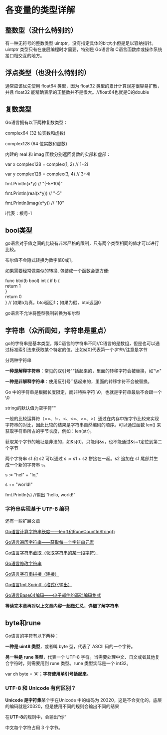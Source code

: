 # 各变量的类型详解
## 整数型（没什么特别的）
有一种无符号的整数类型 uintptr，没有指定具体的bit大小但是足以容纳指针。uintptr 类型只有在底层编程时才需要，特别是 Go语言和 C语言函数库或操作系统接口相交互的地方。

## 浮点类型（也没什么特别的）
通常应该优先使用 float64 类型，因为 float32 类型的累计计算误差很容易扩散，并且 float32 能精确表示的正整数并不是很大。//float64也就是C的double

## 复数类型
Go语言拥有以下两种复数类型：

complex64 (32 位实数和虚数)

complex128 (64 位实数和虚数)

内建的 real 和 imag 函数分别返回复数的实部和虚部：

var x complex128 = complex(1, 2) // 1+2i

var y complex128 = complex(3, 4) // 3+4i

fmt.Println(x\*y)                 // "(-5+10i)"

fmt.Println(real(x\*y))           // "-5"

fmt.Println(imag(x\*y))           // "10"

i代表：根号-1
## bool类型

go语言对于值之间的比较有非常严格的限制，只有两个类型相同的值才可以进行比较。

布尔值不会隐式转换为数字值0或1。

如果需要经常做类似的转换, 包装成一个函数会更方便:

func btoi(b bool) int {
    if b {    
        return 1        
    }    
    return 0    
} // 如果b为真，btoi返回1；如果为假，btoi返回0

go语言不允许将整型强制转换为布尔型
## 字符串（众所周知，字符串是重点）
go的字符串是基本类型，跟C语言的字符串不同//C语言的是数组，但是也可以通过标准索引法来获取某个特定的值，比如s[0]代表第一个*字节*//注意是字节

分两种字符串

**一种是解释字符串**：常见的双引号""括起来的，里面的转移字符会被替换，如"\n"

**一种是非解释字符串**：使用反引号\`\`括起来的，里面的转移字符不会被替换。

Go 中的字符串是根据长度限定，而非特殊字符 \0，也就是字符串最后不会跟一个\0

string的默认值为空字符""

一般的比较运算符（==、!=、<、<=、>=、>）通过在内存中按字节比较来实现字符串的对比，因此比较的结果是字符串自然编码的顺序。可以通过函数 len() 来获取字符串所占的字节长度，例如：len(str)。

获取某个字节的地址是非法的，如&s[0]，只能用&s，也不能通过&s+1定位到第二个字节

两个字符串 s1 和 s2 可以通过 s := s1 + s2 拼接在一起。s2 追加在 s1 尾部并生成一个新的字符串 s。

s := "hel" + "lo,"

s += "world!"

fmt.Println(s) //输出 “hello, world!”

### 字符串实现基于 UTF-8 编码

还有一些扩展文章

[Go语言计算字符串长度——len()和RuneCountInString()](http://c.biancheng.net/view/36.html)

[Go语言遍历字符串——获取每一个字符串元素](http://c.biancheng.net/view/37.html)

[Go语言字符串截取（获取字符串的某一段字符）](http://c.biancheng.net/view/38.html)

[Go语言修改字符串](http://c.biancheng.net/view/39.html)

[Go语言字符串拼接（连接）](http://c.biancheng.net/view/40.html)

[Go语言fmt.Sprintf（格式化输出）](http://c.biancheng.net/view/41.html)

[Go语言Base64编码——电子邮件的基础编码格式](http://c.biancheng.net/view/42.html)

**等读完本章再对以上文章内容一起做汇总，详细了解字符串**

## byte和rune
Go语言的字符有以下两种：

**一种是 uint8 类型**，或者叫 byte 型，代表了 ASCII 码的一个字符。

**另一种是 rune 类型**，代表一个 UTF-8 字符。当需要处理中文、日文或者其他复合字符时，则需要用到 rune 类型。rune 类型实际是一个 int32。

var ch byte = 'A'；**字符使用单引号括起来。**

### UTF-8 和 Unicode 有何区别？
**Unicode 是字符集**某个字在Unicode 中的编码为 20320，这是不会变化的，底层的编码就是20320，但是使用不同的规则会输出不同的结果

在**UTF-8**的规则中，会输出“你”

中文每个字符占用 3 个字节。
